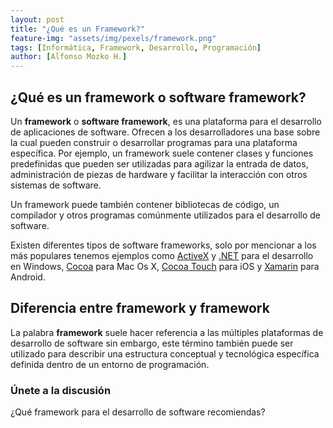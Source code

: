 ```yaml
---
layout: post
title: "¿Qué es un Framework?"
feature-img: "assets/img/pexels/framework.png"
tags: [Informática, Framework, Desarrollo, Programación]
author: [Alfonso Mozko H.]
---
```

## ¿Qué es un framework o software framework?
Un **framework** o **software framework**, es una plataforma para el desarrollo de aplicaciones de software. Ofrecen a los desarrolladores una base sobre la cual pueden construir o desarrollar programas para una plataforma específica. Por ejemplo, un framework suele contener clases y funciones predefinidas que pueden ser utilizadas para agilizar la entrada de datos, administración de piezas de hardware y facilitar la interacción con otros sistemas de software. 

Un framework puede también contener bibliotecas de código, un compilador y otros programas comúnmente utilizados para el desarrollo de software.

Existen diferentes tipos de software frameworks, solo por mencionar a los más populares tenemos ejemplos como [ActiveX]( https://en.wikipedia.org/wiki/Application_programming_interface) y [.NET]( https://es.wikipedia.org/wiki/Microsoft_.NET) para el desarrollo en Windows, [Cocoa]( https://es.wikipedia.org/wiki/Cocoa_(inform%C3%A1tica)) para Mac Os X, [Cocoa Touch]( https://es.wikipedia.org/wiki/Cocoa_Touch) para iOS y [Xamarin]( https://www.xamarin.com/) para Android.

 ## Diferencia entre framework y framework
La palabra **framework** suele hacer referencia a las múltiples plataformas de desarrollo de software sin embargo, este término también puede ser utilizado para describir una estructura conceptual y tecnológica específica definida dentro de un entorno de programación.

### Únete a la discusión
¿Qué framework para el desarrollo de software recomiendas?
